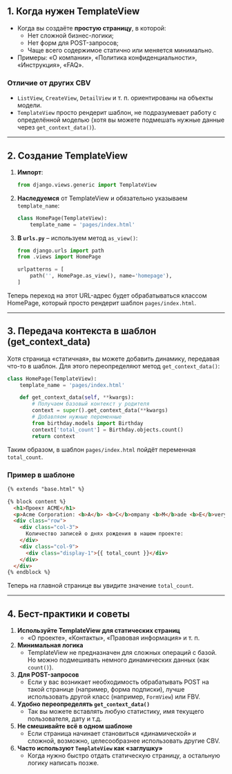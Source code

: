 ## 1. Когда нужен TemplateView

- Когда вы создаёте **простую страницу**, в которой:
    - Нет сложной бизнес-логики;
    - Нет форм для POST-запросов;
    - Чаще всего содержимое статично или меняется минимально.
- Примеры: «О компании», «Политика конфиденциальности», «Инструкция», «FAQ».

### Отличие от других CBV

- `ListView`, `CreateView`, `DetailView` и т. п. ориентированы на объекты модели.
- `TemplateView` просто рендерит шаблон, не подразумевает работу с определённой моделью (хотя вы можете подмешать нужные данные через `get_context_data()`).

---

## 2. Создание TemplateView

1. **Импорт**:
    
    ```python
    from django.views.generic import TemplateView
    ```
    
2. **Наследуемся** от TemplateView и обязательно указываем `template_name`:
    
    ```python
    class HomePage(TemplateView):
        template_name = 'pages/index.html'
    ```
    
3. **В `urls.py`** – используем метод `as_view()`:
    
    ```python
    from django.urls import path
    from .views import HomePage
    
    urlpatterns = [
        path('', HomePage.as_view(), name='homepage'),
    ]
    ```
    

Теперь переход на этот URL-адрес будет обрабатываться классом HomePage, который просто рендерит шаблон `pages/index.html`.

---

## 3. Передача контекста в шаблон (get_context_data)

Хотя страница «статичная», вы можете добавить динамику, передавая что-то в шаблон. Для этого переопределяют метод `get_context_data()`:

```python
class HomePage(TemplateView):
    template_name = 'pages/index.html'

    def get_context_data(self, **kwargs):
        # Получаем базовый контекст у родителя
        context = super().get_context_data(**kwargs)
        # Добавляем нужные переменные
        from birthday.models import Birthday
        context['total_count'] = Birthday.objects.count()
        return context
```

Таким образом, в шаблон `pages/index.html` пойдёт переменная `total_count`.

### Пример в шаблоне

```html
{% extends "base.html" %}

{% block content %}
  <h1>Проект ACME</h1>
  <p>Acme Corporation: <b>A</b> <b>C</b>ompany <b>M</b>ade <b>E</b>verything</p>
  <div class="row">
    <div class="col-3">
      Количество записей о днях рождения в нашем проекте:
    </div>
    <div class="col-9">
      <div class="display-1">{{ total_count }}</div>
    </div>
  </div>
{% endblock %}
```

Теперь на главной странице вы увидите значение `total_count`.

---

## 4. Бест-практики и советы

1. **Используйте TemplateView для статических страниц**
    - «О проекте», «Контакты», «Правовая информация» и т. п.
2. **Минимальная логика**
    - TemplateView не предназначен для сложных операций с базой. Но можно подмешивать немного динамических данных (как `count()`).
3. **Для POST-запросов**
    - Если у вас возникает необходимость обрабатывать POST на такой странице (например, форма подписки), лучше использовать другой класс (например, `FormView`) или FBV.
4. **Удобно переопределять `get_context_data()`**
    - Так вы можете вставлять любую статистику, имя текущего пользователя, дату и т.д.
5. **Не смешивайте всё в одном шаблоне**
    - Если страница начинает становиться «динамической» и сложной, возможно, целесообразнее использовать другие CBV.
6. **Часто используют `TemplateView` как «заглушку»**
    - Когда нужно быстро отдать статическую страницу, а остальную логику написать позже.